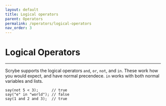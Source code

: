 ```yaml
---
layout: default
title: Logical operators
parent: Operators
permalink: /operators/logical-operators
nav_order: 3
---
```


# Logical Operators

<hr>

Scrybe supports the logical operators `and`, `or`, `not`, and `in`. These work how you would expect, and have normal precendece. `in` works with both normal variables and lists.

```scrybe
say(not 5 < 3);      // true
say("e" in "world"); // false
say(1 and 2 and 3);  // true
```

